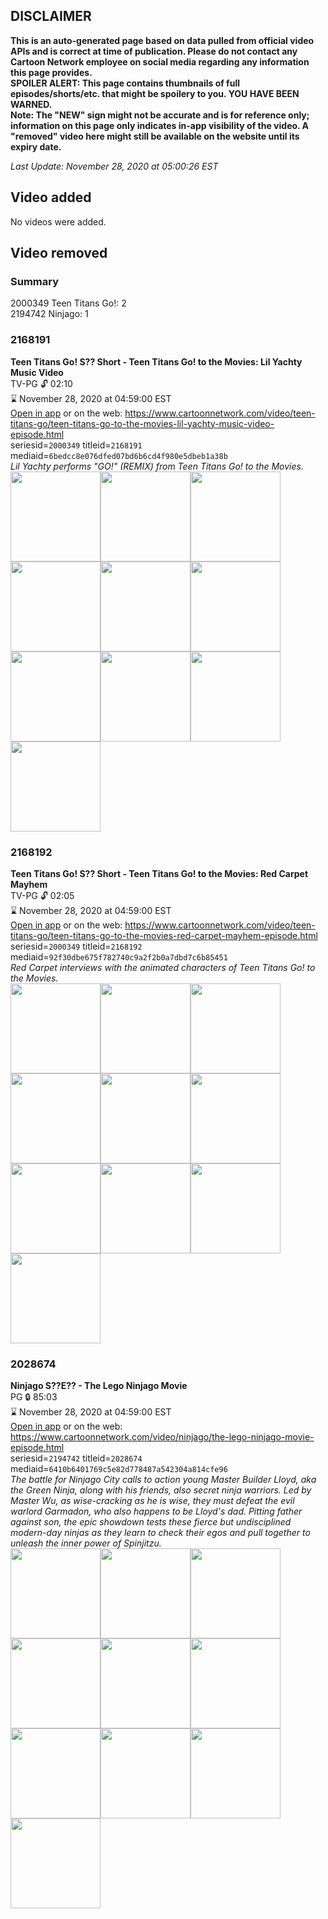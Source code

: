 ## DISCLAIMER
**This is an auto-generated page based on data pulled from official video APIs and is correct at time of publication. Please do not contact any Cartoon Network employee on social media regarding any information this page provides.**  
**SPOILER ALERT: This page contains thumbnails of full episodes/shorts/etc. that might be spoilery to you. YOU HAVE BEEN WARNED.**  
**Note: The "NEW" sign might not be accurate and is for reference only; information on this page only indicates in-app visibility of the video. A "removed" video here might still be available on the website until its expiry date.**  

_Last Update: November 28, 2020 at 05:00:26 EST_
## Video added
No videos were added.  
## Video removed
### Summary
2000349 Teen Titans Go!: 2  
2194742 Ninjago: 1  
### 2168191
**Teen Titans Go! S?? Short - Teen Titans Go! to the Movies: Lil Yachty Music Video**  
TV-PG 🔓 02:10  
⌛ November 28, 2020 at 04:59:00 EST  
[Open in app](https://tinyurl.com/y5phep2x) or on the web: https://www.cartoonnetwork.com/video/teen-titans-go/teen-titans-go-to-the-movies-lil-yachty-music-video-episode.html  
seriesid=`2000349` titleid=`2168191` mediaid=`6bedcc8e076dfed07bd6b6cd4f980e5dbeb1a38b`  
_Lil Yachty performs "GO!" (REMIX) from Teen Titans Go! to the Movies._  
<a href="https://s3.amazonaws.com/cartoonorchestrator/2168191_001_1280x720.jpg"><img src="https://s3.amazonaws.com/cartoonorchestrator/2168191_001_640x360.jpg" height="144px" /></a><a href="https://s3.amazonaws.com/cartoonorchestrator/2168191_002_1280x720.jpg"><img src="https://s3.amazonaws.com/cartoonorchestrator/2168191_002_640x360.jpg" height="144px" /></a><a href="https://s3.amazonaws.com/cartoonorchestrator/2168191_003_1280x720.jpg"><img src="https://s3.amazonaws.com/cartoonorchestrator/2168191_003_640x360.jpg" height="144px" /></a><a href="https://s3.amazonaws.com/cartoonorchestrator/2168191_004_1280x720.jpg"><img src="https://s3.amazonaws.com/cartoonorchestrator/2168191_004_640x360.jpg" height="144px" /></a><a href="https://s3.amazonaws.com/cartoonorchestrator/2168191_005_1280x720.jpg"><img src="https://s3.amazonaws.com/cartoonorchestrator/2168191_005_640x360.jpg" height="144px" /></a><a href="https://s3.amazonaws.com/cartoonorchestrator/2168191_006_1280x720.jpg"><img src="https://s3.amazonaws.com/cartoonorchestrator/2168191_006_640x360.jpg" height="144px" /></a><a href="https://s3.amazonaws.com/cartoonorchestrator/2168191_007_1280x720.jpg"><img src="https://s3.amazonaws.com/cartoonorchestrator/2168191_007_640x360.jpg" height="144px" /></a><a href="https://s3.amazonaws.com/cartoonorchestrator/2168191_008_1280x720.jpg"><img src="https://s3.amazonaws.com/cartoonorchestrator/2168191_008_640x360.jpg" height="144px" /></a><a href="https://s3.amazonaws.com/cartoonorchestrator/2168191_009_1280x720.jpg"><img src="https://s3.amazonaws.com/cartoonorchestrator/2168191_009_640x360.jpg" height="144px" /></a><a href="https://s3.amazonaws.com/cartoonorchestrator/2168191_010_1280x720.jpg"><img src="https://s3.amazonaws.com/cartoonorchestrator/2168191_010_640x360.jpg" height="144px" /></a>
### 2168192
**Teen Titans Go! S?? Short - Teen Titans Go! to the Movies: Red Carpet Mayhem**  
TV-PG 🔓 02:05  
⌛ November 28, 2020 at 04:59:00 EST  
[Open in app](https://tinyurl.com/y3x74zxo) or on the web: https://www.cartoonnetwork.com/video/teen-titans-go/teen-titans-go-to-the-movies-red-carpet-mayhem-episode.html  
seriesid=`2000349` titleid=`2168192` mediaid=`92f30dbe675f782740c9a2f2b0a7dbd7c6b85451`  
_Red Carpet interviews with the animated characters of Teen Titans Go! to the Movies._  
<a href="https://s3.amazonaws.com/cartoonorchestrator/2168192_001_1280x720.jpg"><img src="https://s3.amazonaws.com/cartoonorchestrator/2168192_001_640x360.jpg" height="144px" /></a><a href="https://s3.amazonaws.com/cartoonorchestrator/2168192_002_1280x720.jpg"><img src="https://s3.amazonaws.com/cartoonorchestrator/2168192_002_640x360.jpg" height="144px" /></a><a href="https://s3.amazonaws.com/cartoonorchestrator/2168192_003_1280x720.jpg"><img src="https://s3.amazonaws.com/cartoonorchestrator/2168192_003_640x360.jpg" height="144px" /></a><a href="https://s3.amazonaws.com/cartoonorchestrator/2168192_004_1280x720.jpg"><img src="https://s3.amazonaws.com/cartoonorchestrator/2168192_004_640x360.jpg" height="144px" /></a><a href="https://s3.amazonaws.com/cartoonorchestrator/2168192_005_1280x720.jpg"><img src="https://s3.amazonaws.com/cartoonorchestrator/2168192_005_640x360.jpg" height="144px" /></a><a href="https://s3.amazonaws.com/cartoonorchestrator/2168192_006_1280x720.jpg"><img src="https://s3.amazonaws.com/cartoonorchestrator/2168192_006_640x360.jpg" height="144px" /></a><a href="https://s3.amazonaws.com/cartoonorchestrator/2168192_007_1280x720.jpg"><img src="https://s3.amazonaws.com/cartoonorchestrator/2168192_007_640x360.jpg" height="144px" /></a><a href="https://s3.amazonaws.com/cartoonorchestrator/2168192_008_1280x720.jpg"><img src="https://s3.amazonaws.com/cartoonorchestrator/2168192_008_640x360.jpg" height="144px" /></a><a href="https://s3.amazonaws.com/cartoonorchestrator/2168192_009_1280x720.jpg"><img src="https://s3.amazonaws.com/cartoonorchestrator/2168192_009_640x360.jpg" height="144px" /></a><a href="https://s3.amazonaws.com/cartoonorchestrator/2168192_010_1280x720.jpg"><img src="https://s3.amazonaws.com/cartoonorchestrator/2168192_010_640x360.jpg" height="144px" /></a>
### 2028674
**Ninjago S??E?? - The Lego Ninjago Movie**  
PG 🔒 85:03  
⌛ November 28, 2020 at 04:59:00 EST  
[Open in app](https://tinyurl.com/y5m65gd5) or on the web: https://www.cartoonnetwork.com/video/ninjago/the-lego-ninjago-movie-episode.html  
seriesid=`2194742` titleid=`2028674` mediaid=`6410b6401769c5e82d778487a542304a814cfe96`  
_The battle for Ninjago City calls to action young Master Builder Lloyd, aka the Green Ninja, along with his friends, also secret ninja warriors. Led by Master Wu, as wise-cracking as he is wise, they must defeat the evil warlord Garmadon, who also happens to be Lloyd's dad. Pitting father against son, the epic showdown tests these fierce but undisciplined modern-day ninjas as they learn to check their egos and pull together to unleash the inner power of Spinjitzu._  
<a href="https://s3.amazonaws.com/cartoonorchestrator/2028674_001_1280x720.jpg"><img src="https://s3.amazonaws.com/cartoonorchestrator/2028674_001_640x360.jpg" height="144px" /></a><a href="https://s3.amazonaws.com/cartoonorchestrator/2028674_002_1280x720.jpg"><img src="https://s3.amazonaws.com/cartoonorchestrator/2028674_002_640x360.jpg" height="144px" /></a><a href="https://s3.amazonaws.com/cartoonorchestrator/2028674_003_1280x720.jpg"><img src="https://s3.amazonaws.com/cartoonorchestrator/2028674_003_640x360.jpg" height="144px" /></a><a href="https://s3.amazonaws.com/cartoonorchestrator/2028674_004_1280x720.jpg"><img src="https://s3.amazonaws.com/cartoonorchestrator/2028674_004_640x360.jpg" height="144px" /></a><a href="https://s3.amazonaws.com/cartoonorchestrator/2028674_005_1280x720.jpg"><img src="https://s3.amazonaws.com/cartoonorchestrator/2028674_005_640x360.jpg" height="144px" /></a><a href="https://s3.amazonaws.com/cartoonorchestrator/2028674_006_1280x720.jpg"><img src="https://s3.amazonaws.com/cartoonorchestrator/2028674_006_640x360.jpg" height="144px" /></a><a href="https://s3.amazonaws.com/cartoonorchestrator/2028674_007_1280x720.jpg"><img src="https://s3.amazonaws.com/cartoonorchestrator/2028674_007_640x360.jpg" height="144px" /></a><a href="https://s3.amazonaws.com/cartoonorchestrator/2028674_008_1280x720.jpg"><img src="https://s3.amazonaws.com/cartoonorchestrator/2028674_008_640x360.jpg" height="144px" /></a><a href="https://s3.amazonaws.com/cartoonorchestrator/2028674_009_1280x720.jpg"><img src="https://s3.amazonaws.com/cartoonorchestrator/2028674_009_640x360.jpg" height="144px" /></a><a href="https://s3.amazonaws.com/cartoonorchestrator/2028674_010_1280x720.jpg"><img src="https://s3.amazonaws.com/cartoonorchestrator/2028674_010_640x360.jpg" height="144px" /></a>
